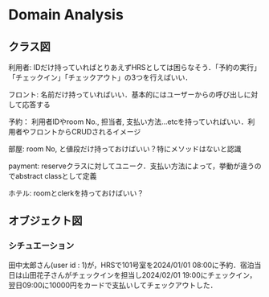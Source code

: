 # Domain Analysis
## クラス図
利用者: IDだけ持っていればとりあえずHRSとしては困らなそう．「予約の実行」「チェックイン」「チェックアウト」の3つを行えばいい．

フロント: 名前だけ持っていればいい．基本的にはユーザーからの呼び出しに対して応答する

予約： 利用者IDやroom No., 担当者, 支払い方法...etcを持っていればいい．利用者やフロントからCRUDされるイメージ

部屋: room No, と値段だけ持っておけばいい？特にメソッドはないと認識

payment: reserveクラスに対してユニーク．支払い方法によって，挙動が違うのでabstract classとして定義

ホテル: roomとclerkを持っておけばいい？

## オブジェクト図
### シチュエーション
田中太郎さん(user id : 1)が，HRSで101号室を2024/01/01 08:00に予約．宿泊当日は山田花子さんがチェックインを担当し2024/02/01 19:00にチェックイン，翌日09:00に10000円をカードで支払いしてチェックアウトした．